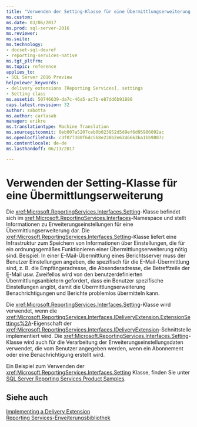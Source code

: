 ```yaml
---
title: "Verwenden der Setting-Klasse für eine Übermittlungserweiterung | Microsoft Docs"
ms.custom: 
ms.date: 03/06/2017
ms.prod: sql-server-2016
ms.reviewer: 
ms.suite: 
ms.technology:
- docset-sql-devref
- reporting-services-native
ms.tgt_pltfrm: 
ms.topic: reference
applies_to:
- SQL Server 2016 Preview
helpviewer_keywords:
- delivery extensions [Reporting Services], settings
- Setting class
ms.assetid: 50746639-da7c-46a5-ac7b-e87dd6b91880
caps.latest.revision: 32
author: sabotta
ms.author: carlasab
manager: erikre
ms.translationtype: Machine Translation
ms.sourcegitcommit: 0eb007a5207ceb0b023952d5d9ef6d95986092ac
ms.openlocfilehash: c3f077388f6dc568e238b2e6346663ba1bb9807c
ms.contentlocale: de-de
ms.lasthandoff: 06/13/2017

---
```

# <a name="using-the-setting-class-for-a-delivery-extension"></a>Verwenden der Setting-Klasse für eine Übermittlungserweiterung
  Die <xref:Microsoft.ReportingServices.Interfaces.Setting>-Klasse befindet sich im <xref:Microsoft.ReportingServices.Interfaces>-Namespace und stellt Informationen zu Erweiterungseinstellungen für eine Übermittlungserweiterung dar. Die <xref:Microsoft.ReportingServices.Interfaces.Setting>-Klasse liefert eine Infrastruktur zum Speichern von Informationen über Einstellungen, die für ein ordnungsgemäßes Funktionieren einer Übermittlungserweiterung nötig sind. Beispiel: In einer E-Mail-Übermittlung eines Berichtsserver muss der Benutzer Einstellungen angeben, die spezifisch für die E-Mail-Übermittlung sind, z. B. die Empfängeradresse, die Absenderadresse, die Betreffzeile der E-Mail usw. Zweifellos wird von den benutzerdefinierten Übermittlungsanbietern gefordert, dass ein Benutzer spezifische Einstellungen angibt, damit die Übermittlungserweiterung Benachrichtigungen und Berichte problemlos übermitteln kann.  
  
 Die <xref:Microsoft.ReportingServices.Interfaces.Setting>-Klasse wird verwendet, wenn die <xref:Microsoft.ReportingServices.Interfaces.IDeliveryExtension.ExtensionSettings%2A>-Eigenschaft der <xref:Microsoft.ReportingServices.Interfaces.IDeliveryExtension>-Schnittstelle implementiert wird. Die <xref:Microsoft.ReportingServices.Interfaces.Setting>-Klasse wird auch für die Verarbeitung der Erweiterungseinstellungsdaten verwendet, die vom Benutzer angegeben werden, wenn ein Abonnement oder eine Benachrichtigung erstellt wird.  
  
 Ein Beispiel zum Verwenden der <xref:Microsoft.ReportingServices.Interfaces.Setting> Klasse, finden Sie unter [SQL Server Reporting Services Product Samples](http://go.microsoft.com/fwlink/?LinkId=177889).  
  
## <a name="see-also"></a>Siehe auch  
 [Implementing a Delivery Extension](../../../reporting-services/extensions/delivery-extension/implementing-a-delivery-extension.md)   
 [Reporting Services-Erweiterungsbibliothek](../../../reporting-services/extensions/reporting-services-extension-library.md)  
  
  
